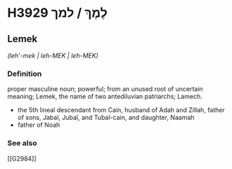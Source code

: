# H3929 לֶמֶךְ / למך

## Lemek

_(leh'-mek | leh-MEK | leh-MEK)_

### Definition

proper masculine noun; powerful; from an unused root of uncertain meaning; Lemek, the name of two antediluvian patriarchs; Lamech.

- the 5th lineal descendant from Cain, husband of Adah and Zillah, father of sons, Jabal, Jubal, and Tubal-cain, and daughter, Naamah
- father of Noah
### See also

[[G2984]]

